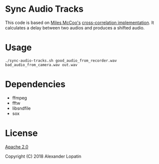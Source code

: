 # Sync Audio Tracks
This code is based on [Miles McCoo's](https://www.mmccoo.com) [cross-correlation implementation](https://nerd.mmccoo.com/2017/06/19/automatically-aligning-multiple-videoaudio-clips-in-kdenlive/).
It calculates a delay between two audios and produces a shifted audio.

# Usage
`./sync-audio-tracks.sh good_audio_from_recorder.wav bad_audio_from_camera.wav out.wav`

# Dependencies
- ffmpeg
- fftw
- libsndfile
- sox

# License
[Apache 2.0](LICENSE.txt)

Copyright (C) 2018 Alexander Lopatin
